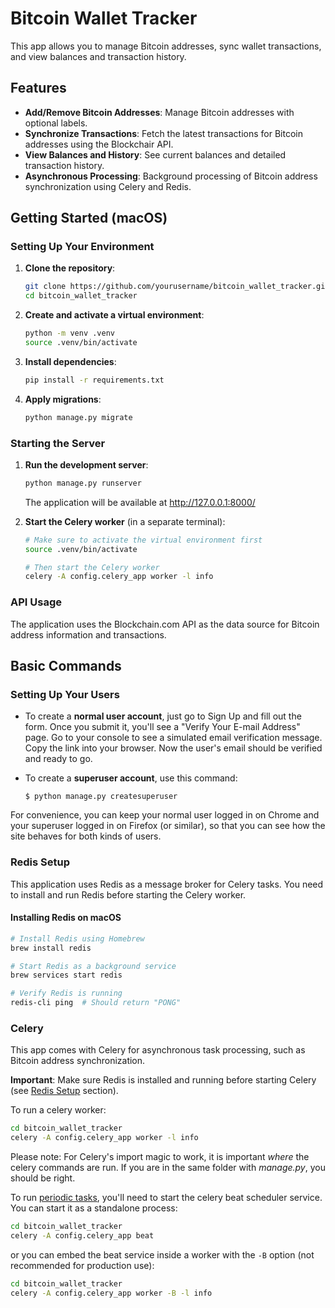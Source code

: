 # Bitcoin Wallet Tracker

This app allows you to manage Bitcoin addresses, sync wallet transactions, and view balances and transaction history.

## Features

- **Add/Remove Bitcoin Addresses**: Manage Bitcoin addresses with optional labels.
- **Synchronize Transactions**: Fetch the latest transactions for Bitcoin addresses using the Blockchair API.
- **View Balances and History**: See current balances and detailed transaction history.
- **Asynchronous Processing**: Background processing of Bitcoin address synchronization using Celery and Redis.

## Getting Started (macOS)

### Setting Up Your Environment

1. **Clone the repository**:
   ```bash
   git clone https://github.com/yourusername/bitcoin_wallet_tracker.git
   cd bitcoin_wallet_tracker
   ```

2. **Create and activate a virtual environment**:
   ```bash
   python -m venv .venv
   source .venv/bin/activate
   ```

3. **Install dependencies**:
   ```bash
   pip install -r requirements.txt
   ```

4. **Apply migrations**:
   ```bash
   python manage.py migrate
   ```

### Starting the Server

1. **Run the development server**:
   ```bash
   python manage.py runserver
   ```
   The application will be available at http://127.0.0.1:8000/

2. **Start the Celery worker** (in a separate terminal):
   ```bash
   # Make sure to activate the virtual environment first
   source .venv/bin/activate
   
   # Then start the Celery worker
   celery -A config.celery_app worker -l info
   ```

### API Usage

The application uses the Blockchain.com API as the data source for Bitcoin address information and transactions.

## Basic Commands

### Setting Up Your Users

- To create a **normal user account**, just go to Sign Up and fill out the form. Once you submit it, you'll see a "Verify Your E-mail Address" page. Go to your console to see a simulated email verification message. Copy the link into your browser. Now the user's email should be verified and ready to go.

- To create a **superuser account**, use this command:

      $ python manage.py createsuperuser

For convenience, you can keep your normal user logged in on Chrome and your superuser logged in on Firefox (or similar), so that you can see how the site behaves for both kinds of users.

### Redis Setup

This application uses Redis as a message broker for Celery tasks. You need to install and run Redis before starting the Celery worker.

#### Installing Redis on macOS

```bash
# Install Redis using Homebrew
brew install redis

# Start Redis as a background service
brew services start redis

# Verify Redis is running
redis-cli ping  # Should return "PONG"
```

### Celery

This app comes with Celery for asynchronous task processing, such as Bitcoin address synchronization.

**Important**: Make sure Redis is installed and running before starting Celery (see [Redis Setup](#redis-setup) section).

To run a celery worker:

```bash
cd bitcoin_wallet_tracker
celery -A config.celery_app worker -l info
```

Please note: For Celery's import magic to work, it is important _where_ the celery commands are run. If you are in the same folder with _manage.py_, you should be right.

To run [periodic tasks](https://docs.celeryq.dev/en/stable/userguide/periodic-tasks.html), you'll need to start the celery beat scheduler service. You can start it as a standalone process:

```bash
cd bitcoin_wallet_tracker
celery -A config.celery_app beat
```

or you can embed the beat service inside a worker with the `-B` option (not recommended for production use):

```bash
cd bitcoin_wallet_tracker
celery -A config.celery_app worker -B -l info
```

